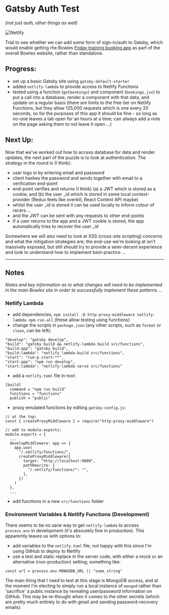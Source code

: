 # Gatsby Auth Test

*(not just auth, other things as well)*

![Netlify](https://img.shields.io/netlify/3bfed8ff-cbb4-4a8c-8be5-b215ad2667a8)

Trial to see whether we can add some form of sign-in/auth to Gatsby, which would enable getting
rhe Bowles [Friday training booking app](https://bowles-friday-training.vercel.app/) as part of
the overall Bowles website, rather than standalone.

## Progress:
* set up a basic Gatsby site using `gatsby-default-starter`
* added `netlify-lambda` to provide access to Netlify Functions
* tested using a function (`getbookings`) and component (`bookings.jsx`) to put a call into a
database, render a component with that data, and update on a regular basis (there are limits
to the free tier on Netlify Functions, but they allow 125,000 requests which is one every 20 
seconds, so for the purposes of this app it should be fine - so long as no-one leaves a tab 
open for an hours at a time; can always add a note on the page asking them to not leave it 
open ...)

## Next Up:
Now that we've worked out how to access database for data and render updates, the next part of the
 puzzle is to look at authentication. The strategy in the round is (I think):
* user logs in by entering email and password
* client hashes the password and sends together with email to a verification end-point
* end-point verifies and returns (I think) (a) a JWT which is stored as a cookie, and (b) the 
user _id which is stored in some local context-provider (Redux feels like overkill, React Context
API maybe)
* whilst the user _id is stored it can be used locally to inform colour of racers ...
* and the JWT can be sent with any requests to other end-points
* if a user returns to the app and a JWT cookie is stored, the app automatically tries to recover
the user _id

Somewhere  we will also need to look at XSS (cross-site scripting) concerns and what the mitigation
strategies are; the end-use we're looking at isn't massively exposed, but still should try to 
provide a semi-decent experience and look to understand how to implement best-practice ...
- - -

## Notes

*Notes and key information as to what changes will need to be implemented in the main Bowles site
in order to successfully implement these patterns ...*

### Netlify Lambda
* add dependencies, `npm install -D http-proxy-middleware netlify-lambda npm-run-all` (these allow 
testing using functions)
* change the scripts in `package.json` (any other scripts, such as `format` or `clean`, can be left):
```
"develop": "gatsby develop",
"build": "gatsby build && netlify-lambda build src/functions",
"build:app": "gatsby build",
"build:lambda": "netlify lambda-build src/functions",
"start": "run-p start:**",
"start:app": "npm run develop",
"start:lambda": "netlify-lambda serve src/functions"
```
* add a `netlify.toml` file in root:
```
[build]
  command = "npm run build"
  functions = "functions"
  publish = "public"
```
* proxy emulated functions by editing `gatsby-config.js`:
```
// at the top:
const { createProxyMiddleware } = require("http-proxy-middleware")

// add to module.exports:
module.exports = {
  ...
  developMiddleware: app => {
    app.use(
      "/.netlify/functions/",
      createProxyMiddleware({
        target: "http://localhost:9000",
        pathRewrite: {
          "/.netlify/functions/": "",
        },
      })
    )
  },
  ...
```
* add functions in a new `src/functions` folder

### Environment Variables & Netlify Functions (Development)
There seems to be no sane way to get `netlify-lambda` to access `process.env` in development
(it's absoutely fine in production). This apparently leaves us with options to:
* add variables to the `netlify.toml` file; not happy with this since I'm using GitHub to deploy 
to Netlify
* use a test and static replace in the server code, with either a mock or an alternative (non-production) setting; something like:
```
const url = process.env.MONGODB_URL || "some_string"
```
The main thing that I need to test at this stage is MongoDB access, and at the moment I'm electing 
to simply run a local instance of `mongod` rather than 'sacrifice' a public instance by revealing 
user/password information on GitHub. This may be re-thought when it comes to the other secrets 
(which are pretty much entirely to do with gmail and sending password-recovery emails).